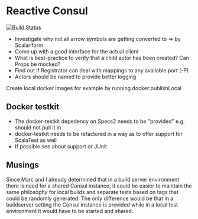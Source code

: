 # Reactive Consul

[![Build Status](https://travis-ci.org/dlouwers/reactive-consul.svg?branch=master)](https://travis-ci.org/dlouwers/reactive-consul)

* Investigate why not all arrow symbols are getting converted to ⇒ by Scalariform
* Come up with a good interface for the actual client
* What is best-practice to verify that a child actor has been created? Can Props be mocked?
* Find out if Registrator can deal with mappings to any available port (-P)
* Actors should be named to provide better logging

Create local docker images for example by running
docker:publishLocal

## Docker testkit
* The docker-testkit depedency on Specs2 needs to be "provided" e.g. should not pull it in 
* docker-testkit needs to be refactored in a way as to offer support for ScalaTest as well
* If possible see about support or JUnit

## Musings

Since Marc and I already determined that in a build server environment there is need for a shared Consul instance, it
could be easier to maintain the same philosophy for local builds and separate tests based on tags that could be randomly
generated. The only difference would be that in a buildserver setting the Consul instance is provided while in a local
test environment it would have to be started and shared.


